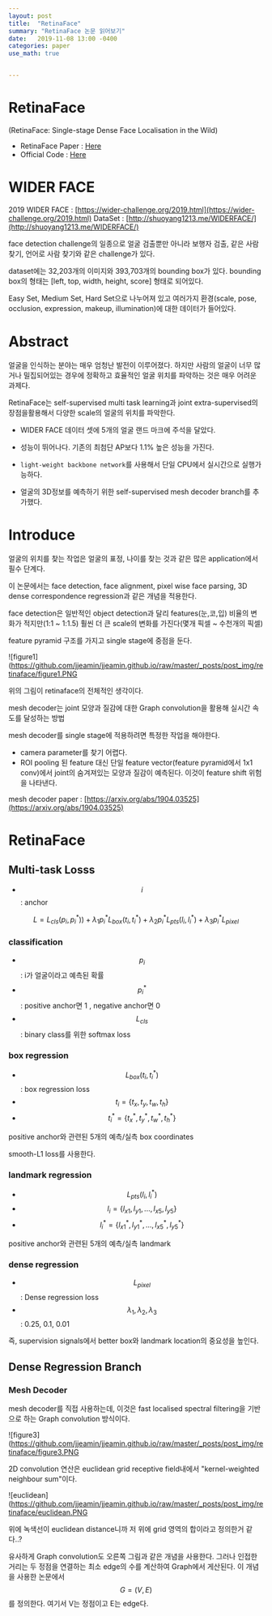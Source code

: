 ```yaml
---
layout: post
title:  "RetinaFace"
summary: "RetinaFace 논문 읽어보기"
date:   2019-11-08 13:00 -0400
categories: paper
use_math: true


---
```


# RetinaFace

(RetinaFace: Single-stage Dense Face Localisation in the Wild)

- RetinaFace Paper : [Here](https://arxiv.org/abs/1905.00641)
- Official Code : [Here](https://github.com/deepinsight/insightface/tree/master/RetinaFace)

# WIDER FACE
2019 WIDER FACE : [https://wider-challenge.org/2019.html](https://wider-challenge.org/2019.html)
DataSet : [http://shuoyang1213.me/WIDERFACE/](http://shuoyang1213.me/WIDERFACE/)

face detection challenge의 일종으로 얼굴 검출뿐만 아니라 보행자 검출, 같은 사람 찾기, 언어로 사람 찾기와 같은 challenge가 있다.

dataset에는 32,203개의 이미지와 393,703개의 bounding box가 있다. bounding box의 형태는 [left, top, width, height, score] 형태로 되어있다.

Easy Set, Medium Set, Hard Set으로 나누어져 있고 여러가지 환경(scale, pose, occlusion, expression, makeup, illumination)에 대한 데이터가 들어있다.

# Abstract
얼굴을 인식하는 분야는 매우 엄청난 발전이 이루어졌다. 하지만 사람의 얼굴이 너무 많거나 밀집되어있는 경우에 정확하고 효율적인 얼굴 위치를 파악하는 것은 매우 어려운 과제다.

RetinaFace는 self-supervised multi task learning과 joint extra-supervised의 장점을활용해서 다양한 scale의 얼굴의 위치를 파악한다.

- WIDER FACE 데이터 셋에 5개의 얼굴 랜드 마크에 주석을 달았다.

- 성능이 뛰어나다. 기존의 최첨단 AP보다 1.1% 높은 성능을 가진다.

- `light-weight backbone network`를 사용해서 단일 CPU에서 실시간으로 실행가능하다.

- 얼굴의 3D정보를 예측하기 위한 self-supervised mesh decoder branch를 추가했다.

# Introduce
얼굴의 위치를 찾는 작업은 얼굴의 표정, 나이를 찾는 것과 같은 많은 application에서 필수 단계다.

이 논문에서는 face detection, face alignment, pixel wise face parsing, 3D dense correspondence regression과 같은 개념을 적용한다.

face detection은 일반적인 object detection과 달리 features(눈,코,입) 비율의 변화가 적지만(1:1 ~ 1:1.5) 훨씬 더 큰 scale의 변화를 가진다(몇개 픽셀 ~ 수천개의 픽셀)

 feature pyramid 구조를 가지고 single stage에 중점을 둔다.



![figure1](https://github.com/jjeamin/jjeamin.github.io/raw/master/_posts/post_img/retinaface/figure1.PNG



위의 그림이 retinaface의 전체적인 생각이다.

mesh decoder는 joint 모양과 질감에 대한 Graph convolution을 활용해 실시간 속도를 달성하는 방법

mesh decoder를 single stage에 적용하려면 특정한 작업을 해야한다.
- camera parameter를 찾기 어렵다.
- ROI pooling 된 feature 대신 단일 feature vector(feature pyramid에서 1x1 conv)에서 joint의 숨겨져있는 모양과 질감이 예측된다. 이것이 feature shift 위험을 나타낸다.

mesh decoder paper : [https://arxiv.org/abs/1904.03525](https://arxiv.org/abs/1904.03525)

# RetinaFace

## Multi-task Losss

- $$i$$ : anchor

$$
L = L_{cls}(p_i,p_i^*)) + \lambda_1 p_i^* L_{box}(t_i,t_i^*) + \lambda_2 p_i^* L_{pts}(l_i,l_i^*) + \lambda_3 p_i^*L_{pixel}
$$

### classification
- $$p_i$$ : i가 얼굴이라고 예측된 확률
- $$p_i^*$$ : positive anchor면 1 , negative anchor면 0
- $$L_{cls}$$ : binary class를 위한 softmax loss

### box regression
- $$L_{box}(t_i,t_i^*)$$ : box regression loss
- $$t_i = \left \{  t_x,t_y,t_w,t_h\right \}$$
- $$t_i^* = \left \{  t_x^*,t_y^*,t_w^*,t_h^*\right \}$$

positive anchor와 관련된 5개의 예측/실측 box coordinates

smooth-L1 loss를 사용한다.

### landmark regression
- $$L_{pts}(l_i,l_i^*)$$
- $$l_i = \left \{  l_{x1},l_{y1},...,l_{x5},l_{y5}\right \}$$
- $$l_i^* = \left \{  l_{x1}^*,l_{y1}^*,...,l_{x5}^*,l_{y5}^*\right \}$$

positive anchor와 관련된 5개의 예측/실측 landmark

### dense regression
- $$L_{pixel}$$ : Dense regression loss
- $$\lambda_1 , \lambda_2 , \lambda_3$$ : 0.25, 0.1, 0.01

즉, supervision signals에서 better box와 landmark location의 중요성을 높인다.

## Dense Regression Branch

### Mesh Decoder
mesh decoder를 직접 사용하는데, 이것은 fast localised spectral filtering을 기반으로 하는 Graph convolution 방식이다.



![figure3](https://github.com/jjeamin/jjeamin.github.io/raw/master/_posts/post_img/retinaface/figure3.PNG



2D convolution 연산은 euclidean grid receptive field내에서 "kernel-weighted neighbour sum"이다.



![euclidean](https://github.com/jjeamin/jjeamin.github.io/raw/master/_posts/post_img/retinaface/euclidean.PNG



위에 녹색선이 euclidean distance니까 저 위에 grid 영역의 합이라고 정의한거 같다..?

유사하게 Graph convolution도 오른쪽 그림과 같은 개념을 사용한다. 그러나 인접한 거리는 두 정점을 연결하는 최소 edge의 수를 계산하여 Graph에서 게산된다. 이 개념을 사용한 논문에서 $$G=(V,E)$$를 정의한다. 여기서 V는 정점이고 E는 edge다.
